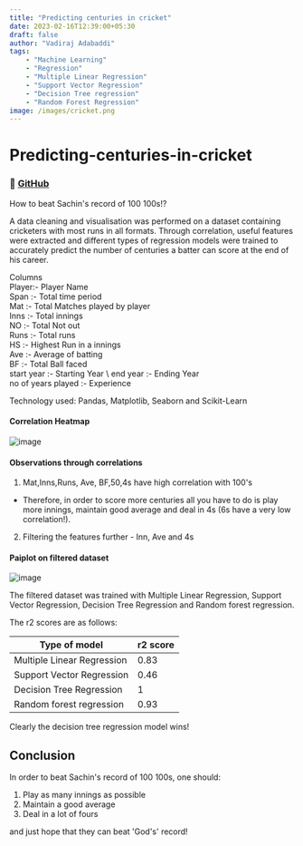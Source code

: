 ```yaml
---
title: "Predicting centuries in cricket"
date: 2023-02-16T12:39:00+05:30
draft: false
author: "Vadiraj Adabaddi"
tags:
    - "Machine Learning"
    - "Regression"
    - "Multiple Linear Regression"
    - "Support Vector Regression"
    - "Decision Tree regression"
    - "Random Forest Regression"
image: /images/cricket.png
---
```


# Predicting-centuries-in-cricket

### 🔗 [GitHub](https://github.com/Vadiraj-13/Predicting-centuries-in-cricket/)

How to beat Sachin's record of 100 100s!?

A data cleaning and visualisation was performed on a dataset containing cricketers with most runs in all formats.
Through correlation, useful features were extracted and different types of regression models were trained to accurately predict the number of centuries a batter can score at the end of his career.

Columns \
Player:- Player Name \
Span :- Total time period \
Mat :- Total Matches played by player \
Inns :- Total innings \
NO :- Total Not out \
Runs :- Total runs \
HS :- Highest Run in a innings \
Ave :- Average of batting \
BF :- Total Ball faced \
start year :- Starting Year \ 
end year :- Ending Year \
no of years played :- Experience


Technology used: Pandas, Matplotlib, Seaborn and Scikit-Learn


#### Correlation Heatmap

![image](/centuries_heat.png)


#### Observations through correlations


1. Mat,Inns,Runs, Ave, BF,50,4s have high correlation with 100's

- Therefore, in order to score more centuries all you have to do is play more innings, maintain good average and deal in 4s (6s have a very low correlation!).

2. Filtering the features further - Inn, Ave and 4s


#### Paiplot on filtered dataset

![image](/centuries_pair.png)

The filtered dataset was trained with Multiple Linear Regression, Support Vector Regression, Decision Tree Regression and Random forest regression.

The r2 scores are as follows:

| Type of model      | r2 score |
| ----------| ----------- |
| Multiple Linear Regression     | 0.83            |
| Support Vector Regression| 0.46             |
| Decision Tree Regression     |     1         |
| Random forest regression       |     0.93         |


Clearly the decision tree regression model wins!

## Conclusion
In order to beat Sachin's record of 100 100s, one should:
1. Play as many innings as possible
2. Maintain a good average
3. Deal in a lot of fours

and just hope that they can beat 'God's' record!




